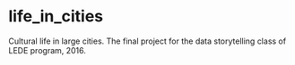 # life_in_cities
Cultural life in large cities. The final project for the data storytelling class of LEDE program, 2016.
